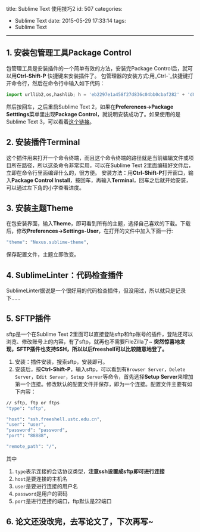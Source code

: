 title: Sublime Text 使用技巧2
id: 507
categories:
  - Sublime Text
date: 2015-05-29 17:33:14
tags:
 - Sublime Text
---

## 1\. 安装包管理工具Package Control

包管理工具是安装插件的一个简单有效的方法，安装完Package Control后，就可以用**Ctrl-Shift-P** 快捷键来安装插件了。
包管理器的安装方式:用_Ctrl-`_快捷键打开命令行，然后在命令行中输入如下代码：

```python
import urllib2,os,hashlib; h = 'eb2297e1a458f27d836c04bb0cbaf282' + 'd0e7a3098092775ccb37ca9d6b2e4b7d'; pf = 'Package Control.sublime-package'; ipp = sublime.installed_packages_path(); os.makedirs( ipp ) if not os.path.exists(ipp) else None; urllib2.install_opener( urllib2.build_opener( urllib2.ProxyHandler()) ); by = urllib2.urlopen( 'http://packagecontrol.io/' + pf.replace(' ', '%20')).read(); dh = hashlib.sha256(by).hexdigest(); open( os.path.join( ipp, pf), 'wb' ).write(by) if dh == h else None; print('Error validating download (got %s instead of %s), please try manual install' % (dh, h) if dh != h else 'Please restart Sublime Text to finish installation')
```
然后按回车，之后重启Sublime Text 2，如果在**Preferences-&gt;Package Setttings**菜单里出现**Package Control**，就说明安装成功了。如果使用的是Sublime Text 3，可以看着[这个链接](https://packagecontrol.io/installation)。

<!--more-->

## 2\. 安装插件Terminal

这个插件用来打开一个命令终端，而且这个命令终端的路径就是当前编辑文件或项目所在路径，所以这条命令非常实用，可以在Sublime Text 2里面编辑好文件后，立即在命令行里面编译什么的，很方便。
安装方法：用**Ctrl-Shift-P**打开窗口，输入**Package Control Install**，按回车，再输入**Terminal**，回车之后就开始安装，可以通过左下角的小字查看进度。


## 3\. 安装主题Theme

在包安装界面，输入**Theme**，即可看到所有的主题，选择自己喜欢的下载。下载后，修改**Preferences-&gt;Settings-User**，在打开的文件中加入下面一行:

```bash
"theme": "Nexus.sublime-theme",
```

保存配置文件，主题立即改变。


## 4\. SublimeLinter：代码检查插件

SublimeLinter据说是一个很好用的代码检查插件，但没用过，所以就只是记录下……

    
## 5\. SFTP插件

sftp是一个在Sublime Text 2里面可以直接登陆sftp和ftp账号的插件，登陆还可以浏览、修改账号上的内容，有了sftp，就再也不需要FileZilla了~
**突然惊喜地发现，SFTP插件也支持SSH，所以以后freeshell可以比较随意地登了。**

 1.  安装：插件安装，搜索sftp，安装即可。
 2.  安装后，按**Ctrl-Shift-P**，输入sftp，可以看到有`Browser Server`，`Delete Server`，`Edit Server`，`Setup Server`等命令，首先选择**Setup Server**来增加第一个连接。修改默认的配置文件并保存，即为一个连接。配置文件主要有如下内容：

 ```bash
 // sftp, ftp or ftps
 "type": "sftp",

 "host": "ssh.freeshell.ustc.edu.cn",
 "user": "user",
 "password": "password",
 "port": "88888",

 "remote_path": "/",
 ```

 其中

  1.  `type`表示连接的会话协议类型，**注意ssh设置成sftp即可进行连接**
  2.  `host`是要连接的主机名
  3.  `user`是要进行连接的用户名
  4.  `password`是用户的密码
  5.  `port`是进行连接的端口，ftp默认是22端口


## 6\. 论文还没改完，去写论文了，下次再写~
